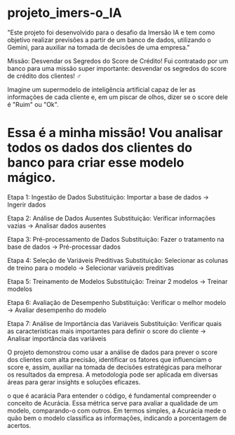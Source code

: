 # projeto_imers-o_IA

"Este projeto foi desenvolvido para o desafio da Imersão IA e tem como objetivo realizar previsões a partir de um banco de dados, utilizando o Gemini, para auxiliar na tomada de decisões de uma empresa."

Missão: Desvendar os Segredos do Score de Crédito!
Fui contratado por um banco para uma missão super importante: desvendar os segredos do score de crédito dos clientes! ️‍♂️

Imagine um supermodelo de inteligência artificial capaz de ler as informações de cada cliente e, em um piscar de olhos, dizer se o score dele é "Ruim" ou "Ok".

Essa é a minha missão! Vou analisar todos os dados dos clientes do banco para criar esse modelo mágico.
======================================================================================================================================================================================================
Etapa 1: Ingestão de Dados
Substituição: Importar a base de dados -> Ingerir dados

Etapa 2: Análise de Dados Ausentes
Substituição: Verificar informações vazias -> Analisar dados ausentes

Etapa 3: Pré-processamento de Dados
Substituição: Fazer o tratamento na base de dados -> Pré-processar dados

Etapa 4: Seleção de Variáveis Preditivas
Substituição: Selecionar as colunas de treino para o modelo -> Selecionar variáveis preditivas

Etapa 5: Treinamento de Modelos
Substituição: Treinar 2 modelos -> Treinar modelos

Etapa 6: Avaliação de Desempenho
Substituição: Verificar o melhor modelo -> Avaliar desempenho do modelo

Etapa 7: Análise de Importância das Variáveis
Substituição: Verificar quais as características mais importantes para definir o score do cliente -> Analisar importância das variáveis

O projeto demonstrou como usar a análise de dados para prever o score dos clientes com alta precisão, identificar os fatores que influenciam o score e, assim, auxiliar na tomada de decisões estratégicas para melhorar os resultados da empresa. A metodologia pode ser aplicada em diversas áreas para gerar insights e soluções eficazes.


o que é acarácia
Para entender o código, é fundamental compreender o conceito de Acurácia. Essa métrica serve para avaliar a qualidade de um modelo, comparando-o com outros. Em termos simples, a Acurácia mede o quão bem o modelo classifica as informações, indicando a porcentagem de acertos.
